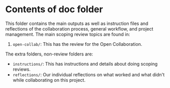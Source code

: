 # Contents of doc folder

This folder contains the main outputs as well as instruction files and
reflections of the collaboration process, general workflow, and project
management. The main scoping review topics are found in:

1.  `open-collab/`: This has the review for the Open Collaboration.

The extra folders, non-review folders are:

-   `instructions/`: This has instructions and details about doing
    scoping reviews.
-   `reflections/`: Our individual reflections on what worked and what
    didn't while collaborating on this project.
